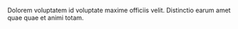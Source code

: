 Dolorem voluptatem id voluptate maxime officiis velit.
Distinctio earum amet quae quae et animi totam.